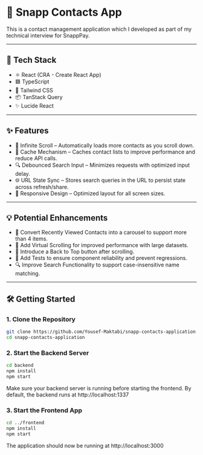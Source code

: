 # 📇 Snapp Contacts App

This is a contact management application which I developed as part of my technical interview for SnappPay.

---

## 🚀 Tech Stack

- ⚛️ React (CRA - Create React App)
- 🟦 TypeScript
- 🌈 Tailwind CSS
- 📦 TanStack Query
- ✨ Lucide React

---

## ✨ Features

- 🔄 Infinite Scroll – Automatically loads more contacts as you scroll down.
- 💾 Cache Mechanism – Caches contact lists to improve performance and reduce API calls.
- 🔍 Debounced Search Input – Minimizes requests with optimized input delay.
- 🌐 URL State Sync – Stores search queries in the URL to persist state across refresh/share.
- 📱 Responsive Design – Optimized layout for all screen sizes.

---

## 💡 Potential Enhancements

- 🎠 Convert Recently Viewed Contacts into a carousel to support more than 4 items.
- 🧮 Add Virtual Scrolling for improved performance with large datasets.
- 🧭 Introduce a Back to Top button after scrolling.
- 🧪 Add Tests to ensure component reliability and prevent regressions.
- 🔍 Improve Search Functionality to support case-insensitive name matching.

---

## 🛠 Getting Started

### 1. Clone the Repository

```bash
git clone https://github.com/Yousef-Maktabi/snapp-contacts-application
cd snapp-contacts-application
```

### 2. Start the Backend Server

```bash
cd backend
npm install
npm start
```

Make sure your backend server is running before starting the frontend. By default, the backend runs at http://localhost:1337

### 3. Start the Frontend App

```bash
cd ../frontend
npm install
npm start
```

The application should now be running at http://localhost:3000
